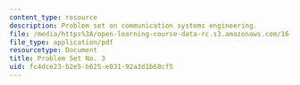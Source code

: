 ```yaml
---
content_type: resource
description: Problem set on communication systems engineering.
file: /media/https%3A/open-learning-course-data-rc.s3.amazonaws.com/16-36-communication-systems-engineering-spring-2009/fc4dce23b2e5b625e03192a3d1b68cf5_MIT16_36s09_assn03.pdf
file_type: application/pdf
resourcetype: Document
title: Problem Set No. 3
uid: fc4dce23-b2e5-b625-e031-92a3d1b68cf5
---
```

